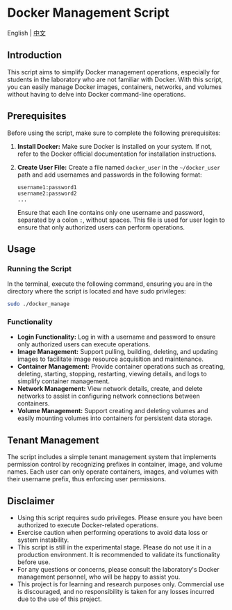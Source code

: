 # Docker Management Script

English | [中文](https://github.com/ZhangIvan1/Docker-manager-shell/blob/main/README.md)

## Introduction

This script aims to simplify Docker management operations, especially for students in the laboratory who are not familiar with Docker. With this script, you can easily manage Docker images, containers, networks, and volumes without having to delve into Docker command-line operations.

## Prerequisites

Before using the script, make sure to complete the following prerequisites:

1. **Install Docker:** Make sure Docker is installed on your system. If not, refer to the Docker official documentation for installation instructions.

2. **Create User File:** Create a file named `docker_user` in the `~/docker_user` path and add usernames and passwords in the following format:

    ```
    username1:password1
    username2:password2
    ...
    ```

    Ensure that each line contains only one username and password, separated by a colon `:`, without spaces. This file is used for user login to ensure that only authorized users can perform operations.

## Usage

### Running the Script

In the terminal, execute the following command, ensuring you are in the directory where the script is located and have sudo privileges:

```bash
sudo ./docker_manage
```

### Functionality

- **Login Functionality:** Log in with a username and password to ensure only authorized users can execute operations.
- **Image Management:** Support pulling, building, deleting, and updating images to facilitate image resource acquisition and maintenance.
- **Container Management:** Provide container operations such as creating, deleting, starting, stopping, restarting, viewing details, and logs to simplify container management.
- **Network Management:** View network details, create, and delete networks to assist in configuring network connections between containers.
- **Volume Management:** Support creating and deleting volumes and easily mounting volumes into containers for persistent data storage.

## Tenant Management

The script includes a simple tenant management system that implements permission control by recognizing prefixes in container, image, and volume names. Each user can only operate containers, images, and volumes with their username prefix, thus enforcing user permissions.

## Disclaimer

- Using this script requires sudo privileges. Please ensure you have been authorized to execute Docker-related operations.
- Exercise caution when performing operations to avoid data loss or system instability.
- This script is still in the experimental stage. Please do not use it in a production environment. It is recommended to validate its functionality before use.
- For any questions or concerns, please consult the laboratory's Docker management personnel, who will be happy to assist you.
- This project is for learning and research purposes only. Commercial use is discouraged, and no responsibility is taken for any losses incurred due to the use of this project.
